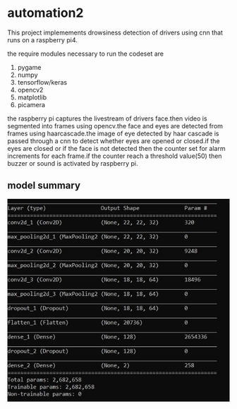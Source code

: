 # automation2
<p>This project implemements drowsiness detection of drivers using cnn that runs on a raspberry pi4.</p>
<p>the require modules necessary to run the codeset are</p>
<ol>
  <li>pygame</li>
  <li>numpy</li>
  <li>tensorflow/keras</li>
  <li>opencv2</li>
  <li>matplotlib</li>
  <li>picamera</li>
</ol>
<p>the raspberry pi captures the livestream of drivers face.then video is segmented into frames using opencv.the face and eyes are detected from frames using haarcascade.the image of eye detected by haar cascade is passed through a cnn to detect whether eyes are opened or closed.if the eyes are closed or if the face is not detected then the counter set for alarm increments for each frame.if the counter reach a threshold value(50) then buzzer or sound is activated by raspberry pi.</p>
<h2>model summary</h2>
<img src="images/Capture.jpg" alt="summary">

